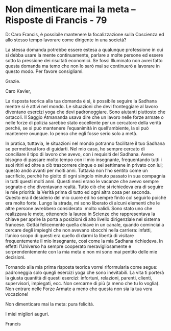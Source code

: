 # Non dimenticare mai la meta – Risposte di Francis - 79

D: Caro Francis, &egrave; possibile mantenere la focalizzazione sulla Coscienza ed allo stesso tempo lavorare come dirigente in una societ&agrave;?

La stessa domanda potrebbe essere estesa a qualunque professione in cui si debba usare la mente continuamente, parlare a molte persone ed essere sotto la pressione dei risultati economici. Se fossi Illuminato non avrei fatto questa domanda ma temo che non lo sar&ograve; mai se continuer&ograve; a lavorare in questo modo. Per favore consigliami.

Grazie.

Caro Kavier,

La risposta teorica alla tua domanda &egrave; s&igrave;, &egrave; possibile seguire la Sadhana mentre si &egrave; attivi nel mondo. Le situazioni che devi fronteggiare al lavoro diventano esercizi yoga che devi padroneggiare. Sono aiutanti piuttosto che ostacoli. Il Saggio Atmananda usava dire che un lavoro nelle forze armate o nelle forze di polizia sarebbe stato eccellente per un cercatore della verit&agrave; perch&eacute;, se si pu&ograve; mantenere l&rsquo;equanimit&agrave; in quell&rsquo;ambiente, la si pu&ograve; mantenere ovunque. Io penso che egli fosse serio solo a met&agrave;.

In pratica, tuttavia, le situazioni nel mondo potranno facilitare il tuo Sadhana se permetterai loro di guidarti. Nel mio caso, ho sempre cercato di conciliare il tipo di lavoro che avevo, con i requisiti del Sadhana. Avevo bisogno di passare molto tempo con il mio insegnante, frequentando tutti i suoi ritiri ed oltre a ci&ograve; trascorrere cinque o sei settimane in privato con lui; questo and&ograve; avanti per molti anni. Tuttavia non l&rsquo;ho sentito come un sacrificio, perch&eacute; ho gioito di ogni singolo minuto passato in sua compagnia in tutti questi molti anni. Questi mesi erano le vacanze che avevo sempre sognato e che diventavano realt&agrave;. Tutto ci&ograve; che si richiedeva era di seguire le mie priorit&agrave;: la Verit&agrave; prima di tutto ed ogni altra cosa per seconda. Questo era il desiderio del mio cuore ed ho sempre finito col seguirlo poich&eacute; era molto forte. Lungo la strada, mi sono liberato di alcuni elementi che le altre persone avrebbero considerato&nbsp; molto validi. Sono stato uno che realizzava le mete, ottenendo la laurea in Scienze che rappresentava la chiave per aprire la porta a posizioni di alto livello dirigenziale nel sistema francese. Gettai felicemente quella chiave in un canale, quando cominciai a cercare degli impieghi che non avevano sbocchi nella carriera: infatti, l&rsquo;unico scopo di questi era quello di darmi la libert&agrave; di visitare frequentemente il mio insegnante, cos&igrave; come la mia Sadhana richiedeva. In effetti l&rsquo;Universo ha sempre cooperato meravigliosamente e sorprendentemente con la mia meta e non mi sono mai pentito delle mie decisioni.

Tornando alla mia prima risposta teorica vorrei riformularla come segue: padroneggia solo quegli esercizi yoga che sono inevitabili. La vita ti porter&agrave; la giusta quantit&agrave; di questi esercizi: infortuni, relazioni, parenti, clienti, supervisori, impiegati, ecc. Non cercarne di pi&ugrave; (a meno che tu lo voglia). Non entrare nelle Forze Armate a meno che questa non sia la tua vera vocazione!

Non dimenticare mai la meta: pura felicit&agrave;.

I miei migliori auguri.

  Francis

&nbsp;   &nbsp;

